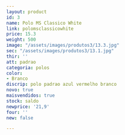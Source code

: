 ```yaml
---
layout: product
id: 3
name: Polo MS Classico White
link: polomsclassicowhite
price: 15.3
weight: 500
image: "/assets/images/produtos3/13.3.jpg"
sec: "/assets/images/produtos3/13.1.jpg"
thir: ''
att: padrao
categoria: polos
color:
- Branco
discrip: polo padrao azul vermelho branco
novo: true
maisvendidos: true
stock: saldo
newprice: '21,9'
four: ''
new: false

---
```

